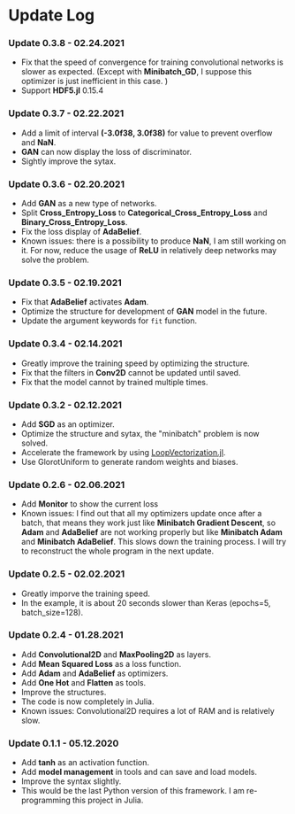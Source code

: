 # Update Log

### Update 0.3.8 - 02.24.2021
- Fix that the speed of convergence for training convolutional networks is slower as expected. (Except with **Minibatch_GD**, I suppose this optimizer is just inefficient in this case. )
- Support **HDF5.jl** 0.15.4

### Update 0.3.7 - 02.22.2021
- Add a limit of interval **(-3.0f38, 3.0f38)** for value to prevent overflow and **NaN**. 
- **GAN** can now display the loss of discriminator. 
- Sightly improve the sytax. 

### Update 0.3.6 - 02.20.2021
- Add **GAN** as a new type of networks. 
- Split **Cross_Entropy_Loss** to **Categorical_Cross_Entropy_Loss** and **Binary_Cross_Entropy_Loss**. 
- Fix the loss display of **AdaBelief**. 
- Known issues: there is a possibility to produce **NaN**, I am still working on it. For now, reduce the usage of **ReLU** in relatively deep networks may solve the problem. 

### Update 0.3.5 - 02.19.2021
- Fix that **AdaBelief** activates **Adam**. 
- Optimize the structure for development of **GAN** model in the future. 
- Update the argument keywords for `fit` function. 

### Update 0.3.4 - 02.14.2021
- Greatly improve the training speed by optimizing the structure. 
- Fix that the filters in **Conv2D** cannot be updated until saved. 
- Fix that the model cannot by trained multiple times. 

### Update 0.3.2 - 02.12.2021
- Add **SGD** as an optimizer.
- Optimize the structure and sytax, the "minibatch" problem is now solved. 
- Accelerate the framework by using [LoopVectorization.jl](https://github.com/chriselrod/LoopVectorization.jl).
- Use GlorotUniform to generate random weights and biases. 

### Update 0.2.6 - 02.06.2021
- Add **Monitor** to show the current loss
- Known issues: I find out that all my optimizers update once after a batch, that means they work just like **Minibatch Gradient Descent**, so **Adam** and **AdaBelief** are not working properly but like **Minibatch Adam** and **Minibatch AdaBelief**. This slows down the training process. I will try to reconstruct the whole program in the next update. 

### Update 0.2.5 - 02.02.2021
- Greatly imporve the training speed.
- In the example, it is about 20 seconds slower than Keras (epochs=5, batch_size=128). 

### Update 0.2.4 - 01.28.2021
- Add **Convolutional2D** and **MaxPooling2D** as layers.
- Add **Mean Squared Loss** as a loss function.
- Add **Adam** and **AdaBelief** as optimizers.
- Add **One Hot** and **Flatten** as tools.
- Improve the structures.
- The code is now completely in Julia. 
- Known issues: Convolutional2D requires a lot of RAM and is relatively slow. 

### Update 0.1.1 - 05.12.2020
- Add **tanh** as an activation function.
- Add **model management** in tools and can save and load models.
- Improve the syntax slightly.
- This would be the last Python version of this framework. I am re-programming this project in Julia. 
